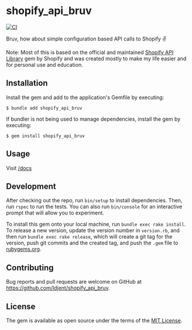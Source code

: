 # shopify_api_bruv
[![CI](https://github.com/Idjent/shopify_api_bruv/actions/workflows/build.yml/badge.svg)](https://github.com/Idjent/shopify_api_bruv/actions/workflows/build.yml)

Bruv, how about simple configuration based API calls to Shopify ✌️

Note: Most of this is based on the official and maintained [Shopify API Library](https://github.com/Shopify/shopify-api-ruby) gem by Shopify and was created mostly to make my life easier and for personal use and education.

## Installation

Install the gem and add to the application's Gemfile by executing:

    $ bundle add shopify_api_bruv

If bundler is not being used to manage dependencies, install the gem by executing:

    $ gem install shopify_api_bruv

## Usage

Visit [/docs](docs/README.md)

## Development

After checking out the repo, run `bin/setup` to install dependencies. Then, run `rspec` to run the tests. You can also run `bin/console` for an interactive prompt that will allow you to experiment.

To install this gem onto your local machine, run `bundle exec rake install`. To release a new version, update the version number in `version.rb`, and then run `bundle exec rake release`, which will create a git tag for the version, push git commits and the created tag, and push the `.gem` file to [rubygems.org](https://rubygems.org).

## Contributing

Bug reports and pull requests are welcome on GitHub at https://github.com/Idjent/shopify_api_bruv.

## License

The gem is available as open source under the terms of the [MIT License](https://opensource.org/licenses/MIT).
